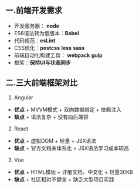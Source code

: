## 一.前端开发需求

+	开发服务器： **node**
+	ES6语法转为低版本：**Babel**
+	代码规范：**esLint** 
+	CSS优化：**postcss** **less** **sass** 
+	前端自动化构建工具： **webpack** **gulp**
+	框架：**保持UI与状态同步**

## 二.三大前端框架对比

1.	Angular
   +	**优点** 
     +	MVVM模式
     +	双向数据绑定
     +	依赖注入
   +	**缺点**
     +	语法复杂
     +	没有向后兼容

2.	React
   +	**优点**
     +	虚拟DOM
     +	轻量
     +	JSX语法
   +	**缺点**
     +	官方文档未体系化
     +	JSX语法学习成本较高
3.	Vue
   +	**优点**
     +	HTML模板
     +	详细文档、中文化
     +	轻量30KB
   +	**缺点**
     +	社区相对不健全
     +	缺乏大型项目实践

